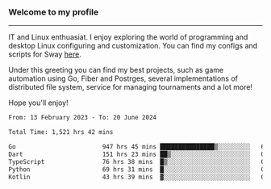 ### Welcome to my profile

---

IT and Linux enthuasiat. I enjoy exploring the world of programming and desktop Linux configuring and customization. You can find my configs and scripts for Sway [here](https://github.com/uroborosq/mess-of-linux-configurations).

Under this greeting you can find my best projects, such as game automation using Go, Fiber and Postrges, several implementations of distributed file system, service for managing tournaments and a lot more!

Hope you'll enjoy!

<!-- <div display="block">
 	<img align="left" width="48%" alt="isocalendar" src=".github/metrics/isocalendar_metrics.svg" />
	<img align="center" width="48%" alt="contributions" src=".github/metrics/contributions_metrics.svg" />
	<img align="center" alt="languages" src=".github/metrics/languages_metrics.svg" />
</div> -->

<!-- ![](https://komarev.com/ghpvc/?username=uroborosq&color=success&style=flat-square) -->
<!-- [](https://img.shields.io/github/last-commit/uroborosq/uroborosq?label=Profile%20updated&style=flat-square) -->

<!--START_SECTION:waka-->

```txt
From: 13 February 2023 - To: 20 June 2024

Total Time: 1,521 hrs 42 mins

Go                        947 hrs 45 mins ███████████████▒░░░░░░░░░   61.63 %
Dart                      151 hrs 23 mins ██▒░░░░░░░░░░░░░░░░░░░░░░   09.84 %
TypeScript                76 hrs 38 mins  █▒░░░░░░░░░░░░░░░░░░░░░░░   04.98 %
Python                    69 hrs 31 mins  █░░░░░░░░░░░░░░░░░░░░░░░░   04.52 %
Kotlin                    43 hrs 39 mins  ▓░░░░░░░░░░░░░░░░░░░░░░░░   02.84 %
```

<!--END_SECTION:waka-->
